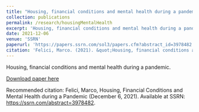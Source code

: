 ```yaml
---
title: "Housing, financial conditions and mental health during a pandemic"
collection: publications
permalink: /research/housingMentalHealth
excerpt: 'Housing, financial conditions and mental health during a pandemic'
date: 2021-12-06
venue: 'SSRN'
paperurl: 'https://papers.ssrn.com/sol3/papers.cfm?abstract_id=3978482'
citation: 'Felici, Marco. (2021). &quot;Housing, financial conditions and mental health during a pandemic.&quot; <i>SSRN</i>.'
---
```

Housing, financial conditions and mental health during a pandemic.

[Download paper here](https://papers.ssrn.com/sol3/papers.cfm?abstract_id=3978482)

Recommended citation: Felici, Marco, Housing, Financial Conditions and Mental Health during a Pandemic (December 6, 2021). Available at SSRN: https://ssrn.com/abstract=3978482.
